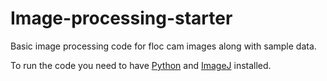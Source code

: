 # Image-processing-starter

Basic image processing code for floc cam images along with sample data.

To run the code you need to have [Python](https://github.com/kstrm/Starting-out-with-python) and [ImageJ](https://imagej.nih.gov/ij/) installed. 

